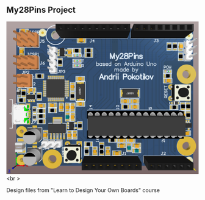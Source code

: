 ## My28Pins Project
<img src="/My28Pins3D.PNG" width="600" ><br \>


Design files from "Learn to Design Your Own Boards" course
